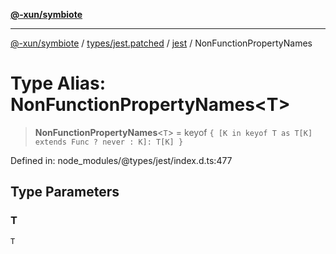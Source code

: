 [**@-xun/symbiote**](../../../../../README.md)

***

[@-xun/symbiote](../../../../../README.md) / [types/jest.patched](../../../README.md) / [jest](../README.md) / NonFunctionPropertyNames

# Type Alias: NonFunctionPropertyNames\<T\>

> **NonFunctionPropertyNames**\<`T`\> = keyof `{ [K in keyof T as T[K] extends Func ? never : K]: T[K] }`

Defined in: node\_modules/@types/jest/index.d.ts:477

## Type Parameters

### T

`T`
